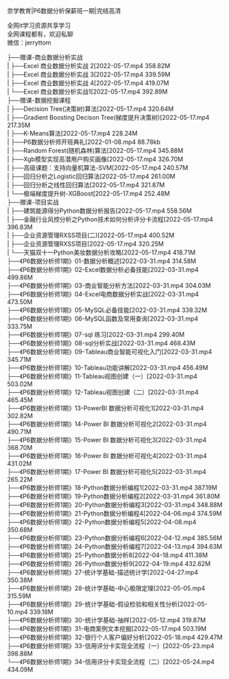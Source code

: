 奈学教育|P6数据分析保薪班一期|完结高清

全网it学习资源共享学习<br>全网课程都有，欢迎私聊<br>微信：jerryttom<br>

├──赠课-商业数据分析实战<br> | ├──Excel 商业数据分析实战 2[2022-05-17.mp4 358.82M<br> | ├──Excel 商业数据分析实战 3[2022-05-17.mp4 339.59M<br> | ├──Excel 商业数据分析实战 4[2022-05-17.mp4 419.07M<br> | └──Excel 商业数据分析实战1[2022-05-17.mp4 392.89M<br> ├──赠课-数据挖掘课程<br> | ├──Decision Tree(决策树)算法[2022-05-17.mp4 320.64M<br> | ├──Gradient Boosting Decison Tree(梯度提升决策树)[2022-05-17.mp4 217.35M<br> | ├──K-Means算法[2022-05-17.mp4 228.24M<br> | ├──P6数据分析师开班典礼[2022-01-08.mp4 88.78kb<br> | ├──Random Forest(随机森林)算法[2022-05-17.mp4 345.88M<br> | ├──Xgb模型实现高潜用户购买画像[2022-05-17.mp4 326.70M<br> | ├──高级课题：支持向量机算法-SVM[2022-05-17.mp4 240.57M<br> | ├──回归分析之Logistic回归算法[2022-05-17.mp4 261.00M<br> | ├──回归分析之线性回归算法[2022-05-17.mp4 321.87M<br> | └──极端梯度提升树-XGBoost[2022-05-17.mp4 252.48M<br> ├──赠课-项目实战<br> | ├──建筑能源得分Python数据分析报告[2022-05-17.mp4 558.56M<br> | ├──金融行业风控分析之Python技术如何分析评分卡流程[2022-05-17.mp4 396.83M<br> | ├──企业资源管理RXSS项目(二)[2022-05-17.mp4 400.52M<br> | ├──企业资源管理RXSS项目[2022-05-17.mp4 320.25M<br> | └──天猫双十一Python美妆数据分析攻略[2022-05-17.mp4 418.71M<br> ├──《P6数据分析师1期》01-数据分析概述[2022-03-31.mp4 314.58M<br> ├──《P6数据分析师1期》02-Excel数据分析必备技能[2022-03-31.mp4 499.86M<br> ├──《P6数据分析师1期》03-商业智能分析方法[2022-03-31.mp4 304.03M<br> ├──《P6数据分析师1期》04-Excel电商数据分析实战[2022-03-31.mp4 473.50M<br> ├──《P6数据分析师1期》05-MySQL必备技能[2022-03-31.mp4 339.32M<br> ├──《P6数据分析师1期》06-MySQL函数及常用查询[2022-03-31.mp4 333.75M<br> ├──《P6数据分析师1期》07-sql 练习[2022-03-31.mp4 299.40M<br> ├──《P6数据分析师1期》08-sql分析实战[2022-03-31.mp4 468.43M<br> ├──《P6数据分析师1期》09-Tableau商业智能可视化入门[2022-03-31.mp4 345.71M<br> ├──《P6数据分析师1期》10-Tableau功能讲解[2022-03-31.mp4 456.49M<br> ├──《P6数据分析师1期》11-Tableau视图创建（一）[2022-03-31.mp4 503.02M<br> ├──《P6数据分析师1期》12-Tableau视图创建（二）[2022-03-31.mp4 465.45M<br> ├──《P6数据分析师1期》13-PowerBI 数据分析可视化1[2022-03-31.mp4 302.82M<br> ├──《P6数据分析师1期》14-Power BI 数据分析可视化2[2022-03-31.mp4 490.71M<br> ├──《P6数据分析师1期》15-Power BI 数据分析可视化3[2022-03-31.mp4 368.70M<br> ├──《P6数据分析师1期》16-Power BI 数据分析可视化4[2022-03-31.mp4 431.02M<br> ├──《P6数据分析师1期》17-Power BI 数据分析可视化5[2022-03-31.mp4 265.22M<br> ├──《P6数据分析师1期》18-Python数据分析编程1[2022-03-31.mp4 387.19M<br> ├──《P6数据分析师1期》19-Python数据分析编程2[2022-03-31.mp4 361.80M<br> ├──《P6数据分析师1期》20-Python数据分析编程3[2022-03-31.mp4 348.88M<br> ├──《P6数据分析师1期》21-Python数据分析编程4[2022-04-06.mp4 374.59M<br> ├──《P6数据分析师1期》22-Python数据分析编程5[2022-04-08.mp4 350.68M<br> ├──《P6数据分析师1期》23-Python数据分析编程6[2022-04-12.mp4 385.56M<br> ├──《P6数据分析师1期》24-Python数据分析编程7[2022-04-13.mp4 394.63M<br> ├──《P6数据分析师1期》25-Python数据分析8[2022-04-18.mp4 411.38M<br> ├──《P6数据分析师1期》26-Python数据分析9[2022-04-19.mp4 432.62M<br> ├──《P6数据分析师1期》27-统计学基础-描述统计学[2022-04-27.mp4 350.38M<br> ├──《P6数据分析师1期》28-统计学基础-中心极限定理[2022-05-05.mp4 315.59M<br> ├──《P6数据分析师1期》29-统计学基础-假设检验和相关性分析[2022-05-10.mp4 339.18M<br> ├──《P6数据分析师1期》30-统计学基础-抽样[2022-05-12.mp4 319.87M<br> ├──《P6数据分析师1期》31-电商案例文本挖掘[2022-05-17.mp4 503.19M<br> ├──《P6数据分析师1期》32-银行个人客户偏好分析[2022-05-18.mp4 429.47M<br> ├──《P6数据分析师1期》33-信用评分卡实现全流程（一）[2022-05-23.mp4 398.88M<br> └──《P6数据分析师1期》34-信用评分卡实现全流程（二）[2022-05-24.mp4 434.09M